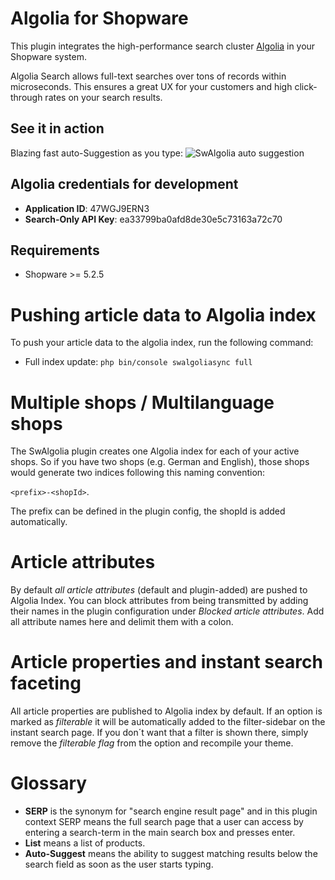 Algolia for Shopware
=====
This plugin integrates the high-performance search cluster [Algolia](https://www.algolia.com/) in your Shopware system.

Algolia Search allows full-text searches over tons of records within microseconds. This ensures a great UX for your customers and high click-through rates on your search results.

See it in action
-----
Blazing fast auto-Suggestion as you type:
![SwAlgolia auto suggestion](https://github.com/synonymous1984/SwAlgolia/blob/master/Documentation/images/screencast_autosuggest.gif "SwAlgolia auto-suggest as-you-type")


Algolia credentials for development
-----
* **Application ID**: 47WGJ9ERN3
* **Search-Only API Key**: ea33799ba0afd8de30e5c73163a72c70

Requirements
-----
* Shopware >= 5.2.5

Pushing article data to Algolia index
====
To push your article data to the algolia index, run the following command:

* Full index update: `php bin/console swalgoliasync full`

Multiple shops / Multilanguage shops
=====
The SwAlgolia plugin creates one Algolia index for each of your active shops. So if you have two shops (e.g. German and English), 
those shops would generate two indices following this naming convention:

`<prefix>-<shopId>`. 

The prefix can be defined in the plugin config, the shopId is added automatically.

Article attributes
=====
By default *all article attributes* (default and plugin-added) are pushed to Algolia Index. You can block attributes from being
transmitted by adding their names in the plugin configuration under *Blocked article attributes*. Add all attribute names here and 
delimit them with a colon.

Article properties and instant search faceting
=====
All article properties are published to Algolia index by default. If an option is marked as *filterable* it will be automatically added to the filter-sidebar on the instant search page. If you don´t want that a filter is shown there, simply remove the *filterable flag* from the option and recompile your theme.

Glossary
=====
* **SERP** is the synonym for "search engine result page" and in this plugin context SERP means the full search page that a user can access by entering a search-term in the main search box and presses enter.
* **List** means a list of products.
* **Auto-Suggest** means the ability to suggest matching results below the search field as soon as the user starts typing.
